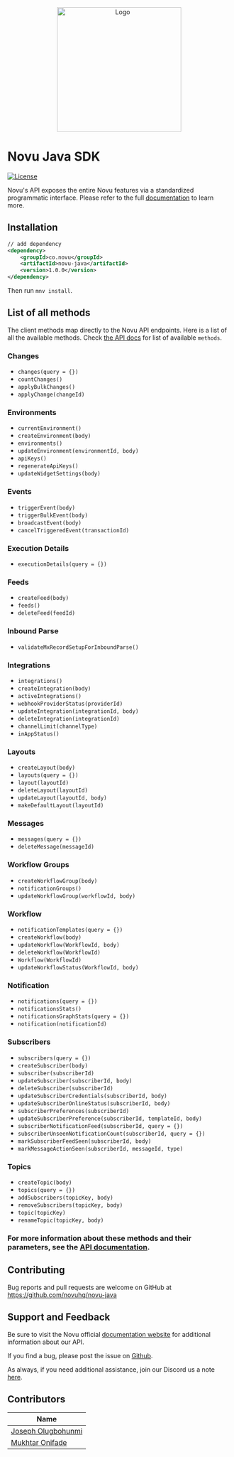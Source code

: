 <div align="center">
  <a href="https://novu.co" target="_blank">
  <picture>
    <source media="(prefers-color-scheme: dark)" srcset="https://user-images.githubusercontent.com/2233092/213641039-220ac15f-f367-4d13-9eaf-56e79433b8c1.png">
    <img src="https://user-images.githubusercontent.com/2233092/213641043-3bbb3f21-3c53-4e67-afe5-755aeb222159.png" width="280" alt="Logo"/>
  </picture>
  </a>
</div>

# Novu Java SDK

[![License](https://poser.pugx.org/unicodeveloper/novu/license.svg)](LICENSE.md)

Novu's API exposes the entire Novu features via a standardized programmatic interface. Please refer to the full [documentation](https://docs.novu.co/docs/overview/introduction) to learn more.

## Installation

```xml
// add dependency
<dependency>
    <groupId>co.novu</groupId>
    <artifactId>novu-java</artifactId>
    <version>1.0.0</version>
</dependency>
```
Then run `mnv install`.


## List of all methods

The client methods map directly to the Novu API endpoints. Here is a list of all the available methods. Check [the API docs](https://docs.novu.co/api/overview) for list of available `methods`.

### Changes

- `changes(query = {})`
- `countChanges()`
- `applyBulkChanges()`
- `applyChange(changeId)`

### Environments

- `currentEnvironment()`
- `createEnvironment(body)`
- `environments()`
- `updateEnvironment(environmentId, body)`
- `apiKeys()`
- `regenerateApiKeys()`
- `updateWidgetSettings(body)`

### Events

- `triggerEvent(body)`
- `triggerBulkEvent(body)`
- `broadcastEvent(body)`
- `cancelTriggeredEvent(transactionId)`

### Execution Details

- `executionDetails(query = {})`

### Feeds

- `createFeed(body)`
- `feeds()`
- `deleteFeed(feedId)`

### Inbound Parse

- `validateMxRecordSetupForInboundParse()`

### Integrations

- `integrations()`
- `createIntegration(body)`
- `activeIntegrations()`
- `webhookProviderStatus(providerId)`
- `updateIntegration(integrationId, body)`
- `deleteIntegration(integrationId)`
- `channelLimit(channelType)`
- `inAppStatus()`

### Layouts

- `createLayout(body) `
- `layouts(query = {})`
- `layout(layoutId)`
- `deleteLayout(layoutId)`
- `updateLayout(layoutId, body)`
- `makeDefaultLayout(layoutId)`

### Messages

- `messages(query = {})`
- `deleteMessage(messageId)`

### Workflow Groups

- `createWorkflowGroup(body)`
- `notificationGroups()`
- `updateWorkflowGroup(workflowId, body)`

### Workflow

- `notificationTemplates(query = {})`
- `createWorkflow(body)`
- `updateWorkflow(WorkflowId, body)`
- `deleteWorkflow(WorkflowId)`
- `Workflow(WorkflowId)`
- `updateWorkflowStatus(WorkflowId, body)`

### Notification

- `notifications(query = {})`
- `notificationsStats()`
- `notificationsGraphStats(query = {})`
- `notification(notificationId)`

### Subscribers

- `subscribers(query = {}) `
- `createSubscriber(body)`
- `subscriber(subscriberId)`
- `updateSubscriber(subscriberId, body)`
- `deleteSubscriber(subscriberId)`
- `updateSubscriberCredentials(subscriberId, body)`
- `updateSubscriberOnlineStatus(subscriberId, body)`
- `subscriberPreferences(subscriberId)`
- `updateSubscriberPreference(subscriberId, templateId, body)`
- `subscriberNotificationFeed(subscriberId, query = {})`
- `subscriberUnseenNotificationCount(subscriberId, query = {})`
- `markSubscriberFeedSeen(subscriberId, body)`
- `markMessageActionSeen(subscriberId, messageId, type)`

### Topics

- `createTopic(body)`
- `topics(query = {})`
- `addSubscribers(topicKey, body)`
- `removeSubscribers(topicKey, body)`
- `topic(topicKey)`
- `renameTopic(topicKey, body)`

### For more information about these methods and their parameters, see the [API documentation](https://docs.novu.co/api/overview).

## Contributing

Bug reports and pull requests are welcome on GitHub at https://github.com/novuhq/novu-java

## Support and Feedback

Be sure to visit the Novu official [documentation website](https://docs.novu.co/docs) for additional information about our API.

If you find a bug, please post the issue on [Github](https://github.com/mayorJAY/novu-java/issues).

As always, if you need additional assistance, join our Discord us a note [here](https://discord.gg/TT6TttXjRe).

## Contributors

Name |   
------------ |
[Joseph Olugbohunmi](https://github.com/mayorJAY) |
[Mukhtar Onifade](https://github.com/basfar) |


